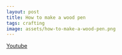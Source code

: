 ```yaml
---
layout: post
title: How to make a wood pen
tags: crafting
image: assets/how-to-make-a-wood-pen.png
---
```


[Youtube](https://www.youtube.com/watch?v=doQDvyWkfAU&t=2s)
